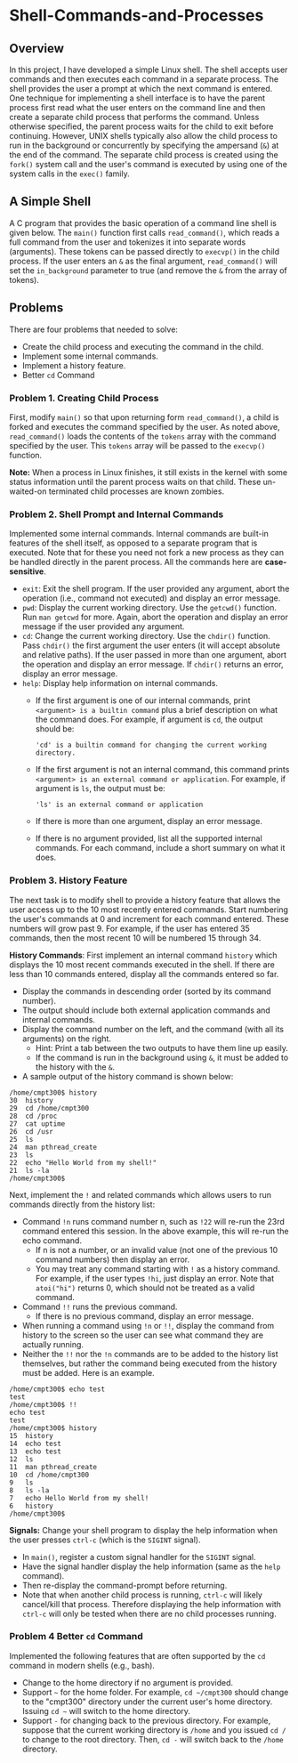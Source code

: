 # Shell-Commands-and-Processes

## Overview

In this project, I have developed a simple Linux shell. The shell accepts user commands and then
executes each command in a separate process. The shell provides the user a prompt at which the next
command is entered. One technique for implementing a shell interface is to have the parent process
first read what the user enters on the command line and then create a separate child process that
performs the command. Unless otherwise specified, the parent process waits for the child to exit
before continuing. However, UNIX shells typically also allow the child process to run in the
background or concurrently by specifying the ampersand (`&`) at the end of the command. The separate
child process is created using the `fork()` system call and the user's command is executed by using
one of the system calls in the `exec()` family.

## A Simple Shell

A C program that provides the basic operation of a command line shell is given below. The `main()`
function first calls `read_command()`, which reads a full command from the user and tokenizes it
into separate words (arguments). These tokens can be passed directly to `execvp()` in the child
process. If the user enters an `&` as the final argument, `read_command()` will set the
`in_background` parameter to true (and remove the `&` from the array of tokens). 


## Problems

There are four problems that needed to solve:  

* Create the child process and executing the command in the child.
* Implement some internal commands.
* Implement a history feature.
* Better `cd` Command

### Problem 1. Creating Child Process

First, modify `main()` so that upon returning form `read_command()`, a child is forked and executes
the command specified by the user. As noted above, `read_command()` loads the contents of the
`tokens` array with the command specified by the user. This `tokens` array will be passed to the
`execvp()` function.

**Note:** When a process in Linux finishes, it still exists in the kernel with some status
information until the parent process waits on that child. These un-waited-on terminated child
processes are known zombies. 

### Problem 2. Shell Prompt and Internal Commands

Implemented some internal commands. Internal commands are built-in features of the shell itself,
as opposed to a separate program that is executed. Note that for these you need not fork a new process as they can be handled directly in the parent process. All
the commands here are **case-sensitive**.

* `exit`: Exit the shell program. If the user provided any argument, abort the operation (i.e.,
  command not executed) and display an error message.
* `pwd`: Display the current working directory. Use the `getcwd()` function. Run `man getcwd` for
  more. Again, abort the operation and display an error message if the user provided any argument.
* `cd`: Change the current working directory. Use the `chdir()` function. Pass `chdir()` the first
  argument the user enters (it will accept absolute and relative paths). If the user passed in more
  than one argument, abort the operation and display an error message. If `chdir()` returns an
  error, display an error message.
* `help`: Display help information on internal commands.
    * If the first argument is one of our internal commands, print `<argument> is a builtin command`
      plus a brief description on what the command does. For example, if argument is `cd`, the
      output should be:
        
        ```
        'cd' is a builtin command for changing the current working directory.
        ```
        
    * If the first argument is not an internal command, this command prints `<argument> is an
      external command or application`. For example, if argument is `ls`, the output must be:
        
        ```
        'ls' is an external command or application
        ```
        
    * If there is more than one argument, display an error message.
    * If there is no argument provided, list all the supported internal commands. For each command,
      include a short summary on what it does.

### Problem 3. History Feature

The next task is to modify shell to provide a history feature that allows the user access up to
the 10 most recently entered commands. Start numbering the user's commands at 0 and increment for
each command entered. These numbers will grow past 9. For example, if the user has entered 35
commands, then the most recent 10 will be numbered 15 through 34.

**History Commands**: First implement an internal command `history` which displays the 10 most
recent commands executed in the shell. If there are less than 10 commands entered, display all the
commands entered so far.

* Display the commands in descending order (sorted by its command number).
* The output should include both external application commands and internal commands.
* Display the command number on the left, and the command (with all its arguments) on the right.
  * Hint: Print a tab between the two outputs to have them line up easily.
  * If the command is run in the background using `&`, it must be added to the history with the `&`.
* A sample output of the history command is shown below:

```
/home/cmpt300$ history
30	history
29	cd /home/cmpt300
28	cd /proc
27	cat uptime
26	cd /usr
25	ls
24	man pthread_create
23	ls
22	echo "Hello World from my shell!"
21	ls -la
/home/cmpt300$
```

Next, implement the `!` and related commands which allows users to run commands directly from the
history list:

* Command `!n` runs command number n, such as `!22` will re-run the 23rd command entered this
  session. In the above example, this will re-run the echo command.
    * If n is not a number, or an invalid value (not one of the previous 10 command numbers) then
      display an error.
    * You may treat any command starting with `!` as a history command. For example, if the user
      types `!hi`, just display an error. Note that `atoi("hi")` returns 0, which should not be
      treated as a valid command.
* Command `!!` runs the previous command.
    * If there is no previous command, display an error message.
* When running a command using `!n` or `!!`, display the command from history to the screen so the
  user can see what command they are actually running.
* Neither the `!!` nor the `!n` commands are to be added to the history list themselves, but rather
  the command being executed from the history must be added. Here is an example.

```
/home/cmpt300$ echo test
test
/home/cmpt300$ !!
echo test
test
/home/cmpt300$ history
15	history
14	echo test
13	echo test
12	ls
11	man pthread_create
10	cd /home/cmpt300
9	ls
8	ls -la
7	echo Hello World from my shell!
6	history
/home/cmpt300$
```

**Signals:** Change your shell program to display the help information when the user presses
`ctrl-c` (which is the `SIGINT` signal).

* In `main()`, register a custom signal handler for the `SIGINT` signal.
* Have the signal handler display the help information (same as the `help` command).
* Then re-display the command-prompt before returning.
* Note that when another child process is running, `ctrl-c` will likely cancel/kill that process.
  Therefore displaying the help information with `ctrl-c` will only be tested when there are no
  child processes running.

### Problem 4 Better `cd` Command

Implemented the following features that are often supported by the `cd` command in modern shells
(e.g., bash).

* Change to the home directory if no argument is provided.
* Support `~` for the home folder. For example, `cd ~/cmpt300` should change to the "cmpt300"
  directory under the current user's home directory. Issuing `cd ~` will switch to the home
  directory.
* Support `-` for changing back to the previous directory. For example, suppose that the current
  working directory is `/home` and you issued `cd /` to change to the root directory. Then, `cd -`
  will switch back to the `/home` directory.
